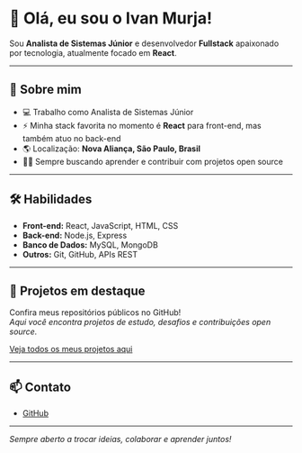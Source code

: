 # 👋 Olá, eu sou o Ivan Murja!

Sou **Analista de Sistemas Júnior** e desenvolvedor **Fullstack** apaixonado por tecnologia, atualmente focado em **React**.

---

## 🚀 Sobre mim

- 💻 Trabalho como Analista de Sistemas Júnior
- ⚡ Minha stack favorita no momento é **React** para front-end, mas também atuo no back-end
- 🌎 Localização: **Nova Aliança, São Paulo, Brasil**
- 👨‍💻 Sempre buscando aprender e contribuir com projetos open source

---

## 🛠️ Habilidades

- **Front-end:** React, JavaScript, HTML, CSS
- **Back-end:** Node.js, Express
- **Banco de Dados:** MySQL, MongoDB
- **Outros:** Git, GitHub, APIs REST

---

## 📌 Projetos em destaque

Confira meus repositórios públicos no GitHub!  
*Aqui você encontra projetos de estudo, desafios e contribuições open source.*

[Veja todos os meus projetos aqui](https://github.com/ivanmurja?tab=repositories)

---

## 📫 Contato

- [GitHub](https://github.com/ivanmurja)

---

_Sempre aberto a trocar ideias, colaborar e aprender juntos!_
